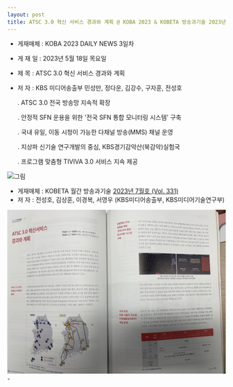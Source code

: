 ```yaml
---
layout: post
title: ATSC 3.0 혁신 서비스 경과와 계획 @ KOBA 2023 & KOBETA 방송과기술 2023년 7월호
---
```


- 게재매체 : KOBA 2023 DAILY NEWS 3일차
- 게 재 일 : 2023년 5월 18일 목요일
- 제    목 : ATSC 3.0 혁신 서비스 경과와 계획
- 저    자 : KBS 미디어송출부 민성만, 정다운, 김강수, 구자훈, 전성호

   . ATSC 3.0 전국 방송망 지속적 확장
   
   . 안정적 SFN 운용을 위한 '전국 SFN 통합 모니터링 시스템' 구축
   
   . 국내 유일, 이동 시청이 가능한 다채널 방송(MMS) 채널 운영
   
   . 지상파 신기술 연구개발의 중심, KBS경기감악산(북감악)실험국
   
   . 프로그램 맞춤형 TIVIVA 3.0 서비스 지속 제공
   
![그림](/images/KOBA2023_DailyNews.jpg)

- 게재매체 : KOBETA 월간 방송과기술 [2023년 7월호 (Vol. 331)](http://tech.kobeta.com/2023%eb%85%84-7%ec%9b%94%ed%98%b8-vol-331/)
- 저    자 : 전성호, 김상훈, 이경복, 서영우 (KBS미디어송출부, KBS미디어기술연구부)
   
![그림](/images/KOBETA_TECH_2023-07.jpg)- 
